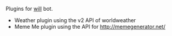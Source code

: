 Plugins for [will](https://github.com/skoczen/will) bot.

- Weather plugin using the v2 API of worldweather
- Meme Me plugin using the API for http://memegenerator.net/
